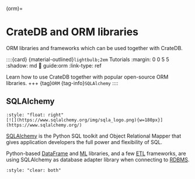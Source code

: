 (orm)=
# CrateDB and ORM libraries

ORM libraries and frameworks which can
be used together with CrateDB.


::::{card} {material-outlined}`lightbulb;2em` Tutorials
:margin: 0 0 5 5
:shadow: md
:link: guide:orm
:link-type: ref

Learn how to use CrateDB together with popular open-source ORM libraries.
+++
{tag}`ORM` {tag-info}`SQLAlchemy`
::::



## SQLAlchemy

```{div}
:style: "float: right"
[![](https://www.sqlalchemy.org/img/sqla_logo.png){w=180px}](https://www.sqlalchemy.org/)
```

[SQLAlchemy] is the Python SQL toolkit and Object Relational Mapper that
gives application developers the full power and flexibility of SQL.

Python-based [DataFrame](df.md)
and [ML](../integrate/ml.md) libraries, and a few [ETL](../integrate/etl.md)
frameworks, are using SQLAlchemy as database adapter library when connecting to
[RDBMS].

```{div}
:style: "clear: both"
```


[RDBMS]: https://en.wikipedia.org/wiki/RDBMS
[SQLAlchemy]: https://www.sqlalchemy.org/
